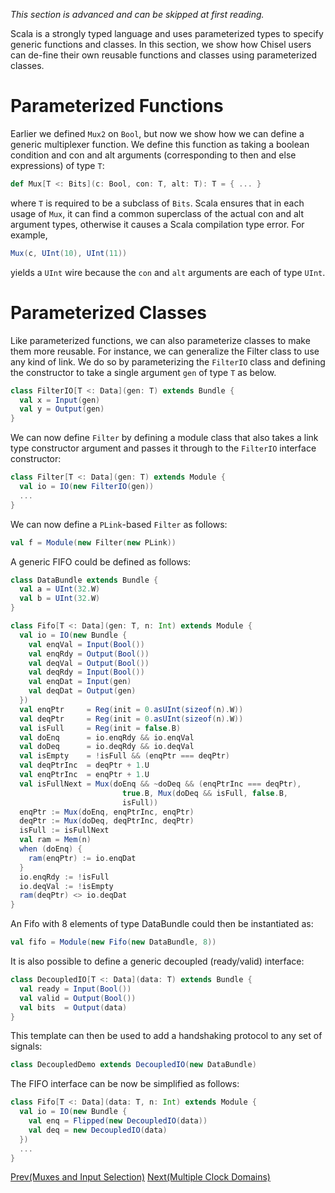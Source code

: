 _This section is advanced and can be skipped at first reading._

Scala is a strongly typed language and uses parameterized types to specify generic functions and classes.
In this section, we show how Chisel users can de-fine their own reusable functions and classes using parameterized classes.

# Parameterized Functions

Earlier we defined `Mux2` on `Bool`, but now we show how we can define a generic multiplexer function.
We define this function as taking a boolean condition and con and alt arguments (corresponding to then and else expressions) of type `T`:

```scala
def Mux[T <: Bits](c: Bool, con: T, alt: T): T = { ... }
```

where `T` is required to be a subclass of `Bits`.
Scala ensures that in each usage of `Mux`, it can find a common superclass of the actual con and alt argument types,
otherwise it causes a Scala compilation type error.
For example,

```scala
Mux(c, UInt(10), UInt(11))
```

yields a `UInt` wire because the `con` and `alt` arguments are each of type `UInt`.

<!---
Jack: I cannot seem to get this to actually work
      Scala does not like the * in FIR since it could be from UInt or SInt

We now present a more advanced example of parameterized functions for defining an inner product FIR digital filter generically over Chisel `Num`s.

The inner product FIR filter can be mathematically defined as:
\begin{equation}
y[t] = \sum_j w_j * x_j[t-j]
\end{equation}


where `x` is the input and `w` is a vector of weights.
In Chisel this can be defined as:


```scala
def delays[T <: Data](x: T, n: Int): List[T] = 
  if (n <= 1) List(x) else x :: delays(RegNext(x), n - 1)

def FIR[T <: Data with Num[T]](ws: Seq[T], x: T): T = 
  ws zip delays(x, ws.length) map { case (a, b) => a * b } reduce (_ + _)
```
 
where 
`delays` creates a list of incrementally increasing delays of its input and
`reduce` constructs a reduction circuit given a binary combiner function `f`.  
In this case, `reduce` creates a summation circuit.
Finally, the `FIR` function is constrained to work on inputs of type `Num` where Chisel multiplication and addition are defined.
--->

# Parameterized Classes

Like parameterized functions, we can also parameterize classes to make them more reusable.
For instance, we can generalize the Filter class to use any kind of link.
We do so by parameterizing the `FilterIO` class and defining the constructor to take a single argument `gen` of type `T` as below.

```scala
class FilterIO[T <: Data](gen: T) extends Bundle { 
  val x = Input(gen)
  val y = Output(gen)
}
```

We can now define `Filter` by defining a module class that also takes a link type constructor argument and passes it through to the `FilterIO` interface constructor:

```scala
class Filter[T <: Data](gen: T) extends Module { 
  val io = IO(new FilterIO(gen))
  ...
}
```

We can now define a `PLink`-based `Filter` as follows:

```scala
val f = Module(new Filter(new PLink))
```

A generic FIFO could be defined as follows:

```scala
class DataBundle extends Bundle {
  val a = UInt(32.W)
  val b = UInt(32.W)
}

class Fifo[T <: Data](gen: T, n: Int) extends Module {
  val io = IO(new Bundle {
    val enqVal = Input(Bool())
    val enqRdy = Output(Bool())
    val deqVal = Output(Bool())
    val deqRdy = Input(Bool())
    val enqDat = Input(gen)
    val deqDat = Output(gen)
  })
  val enqPtr     = Reg(init = 0.asUInt(sizeof(n).W))
  val deqPtr     = Reg(init = 0.asUInt(sizeof(n).W))
  val isFull     = Reg(init = false.B)
  val doEnq      = io.enqRdy && io.enqVal
  val doDeq      = io.deqRdy && io.deqVal
  val isEmpty    = !isFull && (enqPtr === deqPtr)
  val deqPtrInc  = deqPtr + 1.U
  val enqPtrInc  = enqPtr + 1.U
  val isFullNext = Mux(doEnq && ~doDeq && (enqPtrInc === deqPtr),
                         true.B, Mux(doDeq && isFull, false.B,
                         isFull))
  enqPtr := Mux(doEnq, enqPtrInc, enqPtr)
  deqPtr := Mux(doDeq, deqPtrInc, deqPtr)
  isFull := isFullNext
  val ram = Mem(n)
  when (doEnq) {
    ram(enqPtr) := io.enqDat
  }
  io.enqRdy := !isFull
  io.deqVal := !isEmpty
  ram(deqPtr) <> io.deqDat
}
```

An Fifo with 8 elements of type DataBundle could then be instantiated as:

```scala
val fifo = Module(new Fifo(new DataBundle, 8))
```

It is also possible to define a generic decoupled (ready/valid) interface:

```scala
class DecoupledIO[T <: Data](data: T) extends Bundle {
  val ready = Input(Bool())
  val valid = Output(Bool())
  val bits  = Output(data)
}
```

This template can then be used to add a handshaking protocol to any
set of signals:

```scala
class DecoupledDemo extends DecoupledIO(new DataBundle)
```

The FIFO interface can be now be simplified as follows: 

```scala
class Fifo[T <: Data](data: T, n: Int) extends Module {
  val io = IO(new Bundle {
    val enq = Flipped(new DecoupledIO(data))
    val deq = new DecoupledIO(data)
  })
  ...
}
```

[Prev(Muxes and Input Selection)](Muxes-and-Input-Selection) [Next(Multiple Clock Domains)](Multiple-Clock-Domains)